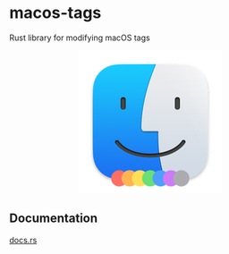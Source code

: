 # macos-tags

Rust library for modifying macOS tags

<p align="center">
    <img height="auto" width="256px" src="logo.png" />
</p>

## Documentation

[docs.rs](https://docs.rs/macos-tags)
